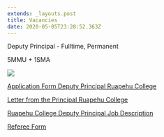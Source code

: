 ```yaml
---
extends: _layouts.post
title: Vacancies
date: 2020-05-05T23:28:52.363Z
---
```

Deputy Principal - Fulltime, Permanent

5MMU + 1SMA

![](https://res.cloudinary.com/ruapehu-college/image/upload/v1610511340/DP_Advert_zbqmgu.jpg)









[Application Form Deputy Principal Ruapehu College](https://res.cloudinary.com/ruapehu-college/image/upload/v1610511359/2021_Application_Form_DP_Ruapehu_College_v38z04.pdf)

[Letter from the Principal Ruapehu College](https://res.cloudinary.com/ruapehu-college/image/upload/v1610511360/2021_Letter_from_the_Principal_Ruapehu_College_yobcws.pdf)

[Ruapehu College Deputy Principal Job Description](https://res.cloudinary.com/ruapehu-college/image/upload/v1610511360/2021_Ruapehu_College_Deputy_Principal_Job_Description_du3fsk.pdf)

[Referee Form](https://res.cloudinary.com/ruapehu-college/image/upload/v1610511360/2021_Referee_Form_mpsrny.pdf)



![]()
